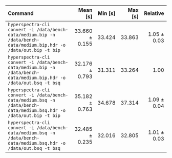 | Command | Mean [s] | Min [s] | Max [s] | Relative |
|:---|---:|---:|---:|---:|
| `hyperspectra-cli convert -i /data/bench-data/medium.bip -n /data/bench-data/medium.bip.hdr -o /data/out.bip -t bip` | 33.660 ± 0.155 | 33.424 | 33.863 | 1.05 ± 0.03 |
| `hyperspectra-cli convert -i /data/bench-data/medium.bip -n /data/bench-data/medium.bip.hdr -o /data/out.bsq -t bsq` | 32.176 ± 0.793 | 31.311 | 33.264 | 1.00 |
| `hyperspectra-cli convert -i /data/bench-data/medium.bsq -n /data/bench-data/medium.bsq.hdr -o /data/out.bip -t bip` | 35.182 ± 0.763 | 34.678 | 37.314 | 1.09 ± 0.04 |
| `hyperspectra-cli convert -i /data/bench-data/medium.bsq -n /data/bench-data/medium.bsq.hdr -o /data/out.bsq -t bsq` | 32.485 ± 0.235 | 32.016 | 32.805 | 1.01 ± 0.03 |
